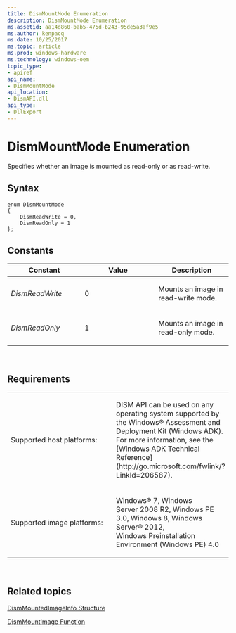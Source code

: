 ```yaml
---
title: DismMountMode Enumeration
description: DismMountMode Enumeration
ms.assetid: aa14d860-bab5-475d-b243-95de5a3af9e5
ms.author: kenpacq
ms.date: 10/25/2017
ms.topic: article
ms.prod: windows-hardware
ms.technology: windows-oem
topic_type: 
- apiref
api_name: 
- DismMountMode
api_location: 
- DismAPI.dll
api_type: 
- DllExport
---
```


# DismMountMode Enumeration


Specifies whether an image is mounted as read-only or as read-write.

## <span id="Syntax"></span><span id="syntax"></span><span id="SYNTAX"></span>Syntax


``` syntax
enum DismMountMode
{
    DismReadWrite = 0,
    DismReadOnly = 1
};
```

## <span id="Constants"></span><span id="constants"></span><span id="CONSTANTS"></span>Constants


<table>
<colgroup>
<col width="33%" />
<col width="33%" />
<col width="33%" />
</colgroup>
<thead>
<tr class="header">
<th>Constant</th>
<th>Value</th>
<th>Description</th>
</tr>
</thead>
<tbody>
<tr class="odd">
<td><p><em>DismReadWrite</em></p></td>
<td><p>0</p></td>
<td><p>Mounts an image in read-write mode.</p></td>
</tr>
<tr class="even">
<td><p><em>DismReadOnly</em></p></td>
<td><p>1</p></td>
<td><p>Mounts an image in read-only mode.</p></td>
</tr>
</tbody>
</table>

 

## <span id="Requirements"></span><span id="requirements"></span><span id="REQUIREMENTS"></span>Requirements


<table>
<colgroup>
<col width="50%" />
<col width="50%" />
</colgroup>
<tbody>
<tr class="odd">
<td><p>Supported host platforms:</p></td>
<td><p>DISM API can be used on any operating system supported by the Windows® Assessment and Deployment Kit (Windows ADK). For more information, see the [Windows ADK Technical Reference](http://go.microsoft.com/fwlink/?LinkId=206587).</p></td>
</tr>
<tr class="even">
<td><p>Supported image platforms:</p></td>
<td><p>Windows® 7, Windows Server 2008 R2, Windows PE 3.0, Windows 8, Windows Server® 2012, Windows Preinstallation Environment (Windows PE) 4.0</p></td>
</tr>
</tbody>
</table>

 

## <span id="related_topics"></span>Related topics


[DismMountedImageInfo Structure](dismmountedimageinfo-structure.md)

[DismMountImage Function](dismmountimage-function.md)

 

 




